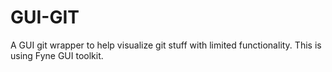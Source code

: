 # GUI-GIT
A GUI git wrapper to help visualize git stuff with limited functionality. This is using Fyne GUI toolkit.  
